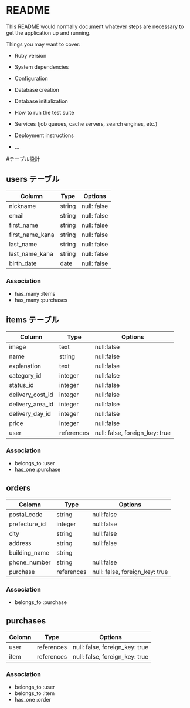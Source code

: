# README

This README would normally document whatever steps are necessary to get the
application up and running.

Things you may want to cover:

* Ruby version

* System dependencies

* Configuration

* Database creation

* Database initialization

* How to run the test suite

* Services (job queues, cache servers, search engines, etc.)

* Deployment instructions

* ...

#テーブル設計

## users テーブル

| Column           | Type   | Options     |
| ---------------- | ------ | ----------- |
| nickname         | string | null: false |
| email            | string | null: false |
| first_name       | string | null: false |
| first_name_kana  | string | null: false |
| last_name        | string | null: false |
| last_name_kana   | string | null: false |
| birth_date       | date   | null: false |


### Association

- has_many :items
- has_many :purchases

## items テーブル

| Column           | Type       | Options                        |
| ---------------- | ---------- | ------------------------------ |
| image            | text       | null:false                     |
| name             | string     | null:false                     |
| explanation      | text       | null:false                     |
| category_id      | integer    | null:false                     |
| status_id        | integer    | null:false                     |
| delivery_cost_id | integer    | null:false                     |
| delivery_area_id | integer    | null:false                     |
| delivery_day_id  | integer    | null:false                     |
| price            | integer    | null:false                     |
| user             | references | null: false, foreign_key: true |

### Association

- belongs_to :user
- has_one :purchase

## orders

| Colomn          | Type       | Options                        |
| --------------- | ---------- | ------------------------------ |
| postal_code     | string     | null:false                     |
| prefecture_id   | integer    | null:false                     |
| city            | string     | null:false                     |
| address         | string     | null:false                     |
| building_name   | string     |                                |
| phone_number    | string     | null:false                     |
| purchase        | references | null: false, foreign_key: true |

### Association

- belongs_to :purchase


## purchases

| Colomn  | Type       | Options                        |
| ------- | ---------- | ------------------------------ |
| user    | references | null: false, foreign_key: true |
| item    | references | null: false, foreign_key: true |

### Association

- belongs_to :user
- belongs_to :item
- has_one :order